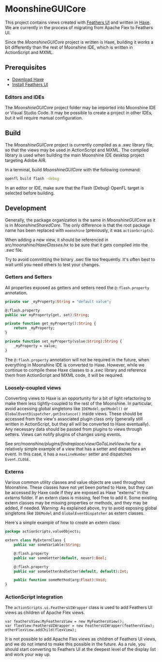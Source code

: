# MoonshineGUICore

This project contains views created with [Feathers UI](https://feathersui.com/) and written in [Haxe](https://haxe.org/). We are currently in the process of migrating from Apache Flex to Feathers UI.

Since the _MoonshineGUICore_ project is written is Haxe, building it works a bit differently than the rest of Moonshine IDE, which is written in ActionScript and MXML.

## Prerequisites

- [Download Haxe](https://haxe.org/download/)
- [Install Feathers UI](https://feathersui.com/learn/haxe-openfl/installation/)

### Editors and IDEs

The _MoonshineGUICore_ project folder may be imported into Moonshine IDE or Visual Studio Code. It may be possible to create a project in other IDEs, but it will require manual configuration.

## Build

The _MoonshineGUICore_ project is currently compiled as a _.swc_ library file, so that the views may be used in ActionScript and MXML. The compiled library is used when building the main Moonshine IDE desktop project targeting Adobe AIR.

In a terminal, build _MoonshineGUICore_ with the following command:

```sh
openfl build flash -debug
```

In an editor or IDE, make sure that the Flash (Debug) OpenFL target is selected before building.

## Development

Generally, the package organization is the same in _MoonshineGUICore_ as it is in _MoonshineSharedCore_. The only difference is that the root package name has been replaced with `moonshine` (previously, it was `actionScripts`).

When adding a new view, it should be referenced in _src/moonshine/HaxeClasses.hx_ to be sure that it gets compiled into the _.swc_ file.

Try to avoid committing the binary _.swc_ file too frequently. It's often best to wait until you need others to test your changes.

### Getters and Setters

All properties exposed as getters and setters need the `@:flash.property` annotation.

```hx
private var _myProperty:String = "default value";

@:flash.property
public var myProperty(get, set):String;

private function get_myProperty():String {
	return _myProperty;
}

private function set_myProperty(value:String):String {
	_myProperty = value;
}
```

The `@:flash.property` annotation will not be required in the future, when everything in Moonshine IDE is converted to Haxe. However, while we continue to compile these Haxe classes to a _.swc_ library and reference them from ActionScript and MXML code, it will be required.

### Loosely-coupled views

Converting views to Haxe is an opportunity for a bit of light refactoring to make them less tightly-coupled to the rest of the Moonshine. In particular, avoid accessing global singletons like `IDEModel.getModel()` or `GlobalEventDispatcher.getInstance()` inside views. These should be accessed from the view's associated plugin class only (generally still written in ActionScript, but they all will be converted to Haxe eventually). Any necessary data should be passed from plugins to views through setters. Views can notify plugins of changes using events.

See _src/moonshine/plugins/findreplace/view/GoToLineView.hx_ for a relatively simple example of a view that has a setter and dispatches an event. In this case, it has a `maxLineNumber` setter and dispatches `Event.CLOSE`.

### Externs

Various common utility classes and value objects are used throughout Moonshine. These classes have not yet been ported to Haxe, but they can be accessed by Haxe code if they are exposed as Haxe "externs" in the _externs_ folder. If an extern class is missing, feel free to add it. Some existing extern classes may be missing properties or methods, and they may be added, if needed. Warning: As explained above, try to avoid exposing global singletons like `IDEModel` and `GlobalEventDispatcher` as extern classes.

Here's a simple example of how to create an extern class:

```hx
package actionScripts.valueObjects;

extern class MyExternClass {
	public var someVariable:String;

	@:flash.property
	public var someGetter(default, never):Bool;

	@:flash.property
	public var someGetterAndSetter(default, default):Int;

	public function someMethod(arg:Float):Void;
}
```

### ActionScript integration

The `actionScripts.ui.FeathersUIWrapper` class is used to add Feathers UI views as children of Apache Flex views.

```as3
var feathersView:MyFeathersView = new MyFeathersView();
var flexView:FeathersUIWrapper = new FeathersUIWrapper(feathersView);
otherFlexView.addChild(flexView);
```

It is not possible to add Apache Flex views as children of Feathers UI views, and we do not intend to make this possible in the future. As a rule, you should start converting to Feathers UI at the deepest level of the display list and work your way up.
